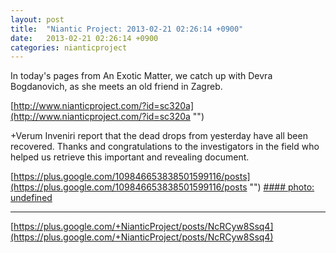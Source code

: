 ```yaml
---
layout: post
title:  "Niantic Project: 2013-02-21 02:26:14 +0900"
date:   2013-02-21 02:26:14 +0900
categories: nianticproject
---
```

In today's pages from An Exotic Matter, we catch up with Devra Bogdanovich, as she meets an old friend in Zagreb.

[http://www.nianticproject.com/?id=sc320a](http://www.nianticproject.com/?id=sc320a "")

+Verum Inveniri report that the dead drops from yesterday have all been recovered. Thanks and congratulations to the investigators in the field who helped us retrieve this important and revealing document. 

[https://plus.google.com/109846653838501599116/posts](https://plus.google.com/109846653838501599116/posts "")
[#### photo: undefined](https://lh5.googleusercontent.com/-sHqfxPr07gs/USUG8XmyRxI/AAAAAAAAc8s/SrA4TWKCKzI/w1200-h1553/exotic2-4.png "")
- - -
[https://plus.google.com/+NianticProject/posts/NcRCyw8Ssq4](https://plus.google.com/+NianticProject/posts/NcRCyw8Ssq4)
